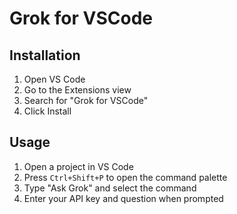 # Grok for VSCode

## Installation

1. Open VS Code
2. Go to the Extensions view
3. Search for "Grok for VSCode"
4. Click Install

## Usage

1. Open a project in VS Code
2. Press `Ctrl+Shift+P` to open the command palette
3. Type "Ask Grok" and select the command
4. Enter your API key and question when prompted

